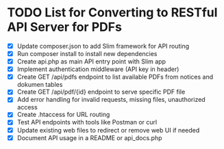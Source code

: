 # TODO List for Converting to RESTful API Server for PDFs

- [x] Update composer.json to add Slim framework for API routing
- [x] Run composer install to install new dependencies
- [x] Create api.php as main API entry point with Slim app
- [x] Implement authentication middleware (API key in header)
- [x] Create GET /api/pdfs endpoint to list available PDFs from notices and dokumen tables
- [x] Create GET /api/pdf/{id} endpoint to serve specific PDF file
- [x] Add error handling for invalid requests, missing files, unauthorized access
- [x] Create .htaccess for URL routing
- [x] Test API endpoints with tools like Postman or curl
- [x] Update existing web files to redirect or remove web UI if needed
- [x] Document API usage in a README or api_docs.php
